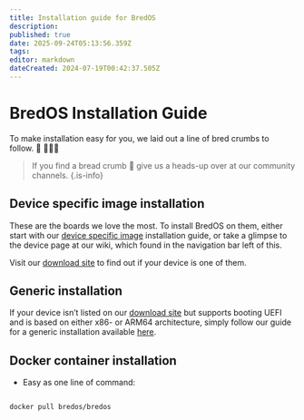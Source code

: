 ```yaml
---
title: Installation guide for BredOS
description:
published: true
date: 2025-09-24T05:13:56.359Z
tags:
editor: markdown
dateCreated: 2024-07-19T00:42:37.505Z
---
```


# BredOS Installation Guide

To make installation easy for you, we laid out a line of bred crumbs to follow. 🍞 🔸🔸🔸

> If you find a bread crumb 🔸 give us a heads-up over at our community channels.
> {.is-info}

## Device specific image installation

These are the boards we love the most. To install BredOS on them, either start with our [device specific image](/en/install/device-specific-image) installation guide, or take a glimpse to the device page at our wiki, which found in the navigation bar left of this.

Visit our [download site](https://bredos.org/download.html) to find out if your device is one of them.

## Generic installation

If your device isn’t listed on our [download site](https://bredos.org/download.html) but supports booting UEFI and is based on either x86- or ARM64 architecture, simply follow our guide for a generic installation available [here](/install/Installation-with-ISO).

## Docker container installation

- Easy as one line of command:

```

docker pull bredos/bredos

```